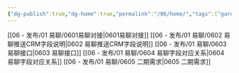 ```yaml
---
{"dg-publish":true,"dg-home":true,"permalink":"/06/home/","tags":["gardenEntry"],"dgPassFrontmatter":true,"noteIcon":""}
---
```



[[06 - 发布/01 易聊/0601易聊对接\|0601易聊对接]]
[[06 - 发布/01 易聊/0602 易聊推送CRM字段说明\|0602 易聊推送CRM字段说明]]
[[06 - 发布/01 易聊/0603 易聊接口\|0603 易聊接口]]
[[06 - 发布/01 易聊/0604 易聊字段对应关系\|0604 易聊字段对应关系]]
[[06 - 发布/01 易聊/0605 二期需求\|0605 二期需求]]
